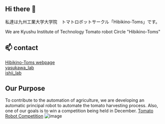 ## Hi there 👋
私達は九州工業大学大学院　トマトロボットサークル「Hibikino-Toms」です。

We are Kyushu Institute of Technology Tomato robot Circle "Hibikino-Toms"

## 📫 contact 
[Hibikino-Toms webpage](https://www.brain.kyutech.ac.jp/~agricultural-robotics/)  
[yasukawa_lab](http://www.brain.kyutech.ac.jp/~s-yasukawa/)  
[ishii_lab](http://www.brain.kyutech.ac.jp/~ishii/?link,272)  
## Our Purpose
To contribute to the automation of agriculture, we are developing an automatic principal robot to automate the tomato harvesting process.
Also, one of our goals is to win a competition being held in December.
[Tomato Robot Competition](https://www.lsse.kyutech.ac.jp/~sociorobo/tomato-robot2022/)
![image](https://github.com/Hibikino-Toms-Robot/.github/assets/82552894/7e4bfa67-f7fe-4fb9-9e63-6c14aaa4f00f)

